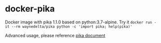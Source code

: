 # docker-pika
Docker image with pika 1.1.0 based on python:3.7-alpine.
Try it
```docker run -it --rm waynedelta/pika python -c 'import pika; help(pika)'```

Advanced usage, please reference [pika document](https://pika.readthedocs.io/en/stable/) 
